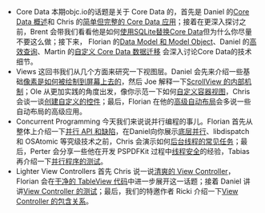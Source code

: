 * Core Data
本期objc.io的话题是关于 Core Data 的，首先是 Daniel 的[Core Data 概述](CoreData/CoreDataOverview.md)和 Chris 的[简单但完整的 Core Data 应用](CoreData/SimpleButCompleteCoreDataApplication.md)；接着在更深入探讨之前，Brent 会带我们看看他是如何[使用SQLite替换Core Data](CoreData/UsesSQLiteInsteadOfCoreData.md)但为什么你尽量不要这么做；接下来， Florian 的[Data Model 和 Model Object](CoreData/DataModelsAndModelObjects.md)、Daniel 的[高效查询](CoreData/PerformantFetching.md)、Martin 的[自定义 Core Data 数据迁移](CoreData/CustomCoreDataMigrations.md) 会深入讨论Core Data的技术细节。
* Views
这回书我们从几个方面来研究一下视图层。Daniel 会先来介绍一些基础[像素是如何被绘制到屏幕上去的](Views/HowPixelsActuallyGetOntoTheScreen.md)，然后 Joe 解释一下[ScrollView 的内部机制](Views/InternalOfScrollView.md)；Ole 从更加实践的角度出发，像你示范一下如何[自定义容器视图](Views/CustomCollectionViewLayouts.md)，Chris 会谈一谈[创建自定义的控件](Views/CreatingCustomControls)；最后，Florian 在他的[高级自动布局](Views/AdvancedAutoLayoutToolbox.md)会多说一些自动布局的高级应用。
* Concurrent Programming
今天我们来说说并行编程的事儿。Florian 首先从整体上介绍一下[并行 API 和缺陷](ConcurrentProgramming/ConcurrencyAPIAndPitfalls.md)，在Daniel向你展示[底层并行](ConcurrentProgramming/LowlevelConcurrency.md)、libdispatch 和 OSAtomic 等究级技术之前，Chris 会演示如何[后台线程的常见任务](ConcurrentProgramming/CommonTasksInTheBackground.md)；最后，Perter 会分享一些他在开发 PSPDFKit 过程中[线程安全](ConcurrentProgramming/ThreadSafety.md)的经验，Tabias 再介绍一下[并行程序的测试](ConcurrentProgramming/TestingConcurrentApplications.md)。
* Lighter View Controllers
首先 Chris 说一说[清爽的 View Controller](LighterViewControllers/LighterViewController.md)，Florian 会在[干净的 TableView 代码](LighterViewControllers/CleanTableViewCode.md)中进一步展开这一话题；接着 Daniel 讲讲[View Controller 的测试](LighterViewControllers/ViewControllerTesting.md)；最后，我们的特邀作者 Ricki 介绍一下[View Controller 的包含关系](LighterViewController/ViewControllerContainment.md)。
